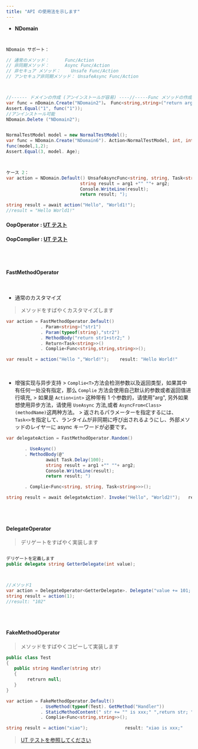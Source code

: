 ```yaml
---
title: "API の使用法を示します"
---
```


- **NDomain**

```cs


NDomain サポート：

// 通常のメソッド：      Func/Action
// 非同期メソッド：      Async Func/Action
// 非セキュア メソッド：    Unsafe Func/Action
// アンセキュア非同期メソッド： UnsafeAsync Func/Action



//------ ドメインの作成 (アンインストールが容易) ----//-----Func メソッドの作成--------//
var func = nDomain.Create("NDomain2")。 Func<string,string>("return arg;" );
Assert.Equal("1", func("1"));
//アンインストール可能
NDomain.Delete ("NDomain2");


NormalTestModel model = new NormalTestModel();
var func = NDomain.Create("NDomain6"). Action<NormalTestModel, int, int>("arg1. Age=arg2+arg3; ");
func(model,1,2);
Assert.Equal(3, model. Age);



ケース 2：
var action = NDomain.Default() UnsafeAsyncFunc<string, string, Task<string>>(@"
                            string result = arg1 +"" ""+ arg2;
                            Console.WriteLine(result);
                            return result; ");

string result = await action("Hello", "World1!");
//result = "Hello World1!"

```

#### OopOperator : [UT テスト](https://github.com/dotnetcore/Natasha/blob/master/test/NatashaUT/BuilderUT)

#### OopComplier : [UT テスト](https://github.com/dotnetcore/Natasha/blob/master/test/NatashaUT/OopComplierTest.cs)

<br/>

<br/>

#### FastMethodOperator

  <br/>

- 通常のカスタマイズ

> メソッドをすばやくカスタマイズします

```cs
var action = FastMethodOperator.Default()
             . Param<string>("str1")
             . Param(typeof(string),"str2")
             . MethodBody("return str1+str2;" )
             . Return<Task<string>>()
             . Complie<Func<string,string,string>>();

var result = action("Hello ","World!");    result: "Hello World!"
```

<br/>

- 增强实现与异步支持 > `Complie<T>`方法会检测参数以及返回类型，如果其中有任何一处没有指定，那么 `Complie` 方法会使用自己默认的参数或者返回值进行填充, > 如果是 `Action<int>` 这种带有 1 个参数的，请使用"arg", 另外如果想使用异步方法，请使用 `UseAsync` 方法,或者 `AsyncFrom<Class>(methodName)`这两种方法。 > 返されるパラメーターを指定するには、 `Task<>`を指定して、ランタイムが非同期に呼び出されるようにし、外部メソッドのレイヤーに async キーワードが必要です。

```cs
var delegateAction = FastMethodOperator.Random()

       . UseAsync()
       . MethodBody(@"
               await Task.Delay(100);
               string result = arg1 +"" ""+ arg2;
               Console.WriteLine(result);
               return result; ")

       . Complie<Func<string, string, Task<string>>>();

string result = await delegateAction?. Invoke("Hello", "World2!");   result: "Hello World2!"
```

<br/>
<br/>

#### DelegateOperator

> デリゲートをすばやく実装します

```cs

デリゲートを定義します
public delegate string GetterDelegate(int value);



//メソッド1
var action = DelegateOperator<GetterDelegate>. Delegate("value += 101; return value. ToString(); ");
string result = action(1);
//result: "102"


```

<br/>
<br/>

#### FakeMethodOperator

> メソッドをすばやくコピーして実装します

```cs
public class Test
{
   public string Handler(string str)
   {
        retrurn null;
   }
}

```

```cs
var action = FakeMethodOperator.Default()
             . UseMethod(typeof(Test). GetMethod("Handler"))
             . StaticMethodContent(" str += "" is xxx;" ",return str; ")
             . Complie<Func<string,string>>();

string result = action("xiao");              result: "xiao is xxx;"
```

> [UT テストを参照してください](https://github.com/dotnetcore/Natasha/blob/master/test/NatashaUT/DynamicMethodTest.cs#L96-L196)

<br/>
<br/>

